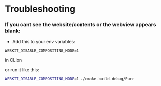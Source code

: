 # Troubleshooting

### If you cant see the website/contents or the webview **appears** blank:
- Add this to your env variables:
```env
WEBKIT_DISABLE_COMPOSITING_MODE=1
```
in CLion

or run it like this:
```bash
WEBKIT_DISABLE_COMPOSITING_MODE=1 ./cmake-build-debug/Purr
```